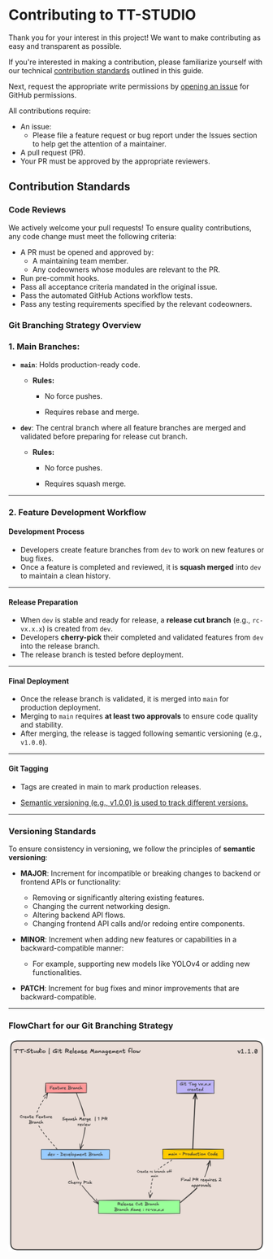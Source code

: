 # Contributing to TT-STUDIO

Thank you for your interest in this project! We want to make contributing as easy and transparent as possible.

If you're interested in making a contribution, please familiarize yourself with our technical [contribution standards](#contribution-standards) outlined in this guide.

Next, request the appropriate write permissions by [opening an issue](https://github.com/tenstorrent/tt-studio/issues/new/choose) for GitHub permissions.

All contributions require:

- An issue:
  - Please file a feature request or bug report under the Issues section to help get the attention of a maintainer.
- A pull request (PR).
- Your PR must be approved by the appropriate reviewers.

## Contribution Standards

### Code Reviews

We actively welcome your pull requests! To ensure quality contributions, any code change must meet the following criteria:

- A PR must be opened and approved by:
  - A maintaining team member.
  - Any codeowners whose modules are relevant to the PR.
- Run pre-commit hooks.
- Pass all acceptance criteria mandated in the original issue.
- Pass the automated GitHub Actions workflow tests.
- Pass any testing requirements specified by the relevant codeowners.

### **Git Branching Strategy Overview**

### **1. Main Branches:**

- **`main`**: Holds production-ready code.

  - **Rules:**

    - No force pushes.

    - Requires rebase and merge.

- **`dev`**: The central branch where all feature branches are merged and validated before preparing for release cut branch.

  - **Rules:**

    - No force pushes.

    - Requires squash merge.

---

### **2. Feature Development Workflow**

#### **Development Process**

- Developers create feature branches from `dev` to work on new features or bug fixes.
- Once a feature is completed and reviewed, it is **squash merged** into `dev` to maintain a clean history.

---

#### **Release Preparation**

- When `dev` is stable and ready for release, a **release cut branch** (e.g., `rc-vx.x.x`) is created from `dev`.
- Developers **cherry-pick** their completed and validated features from `dev` into the release branch.
- The release branch is tested before deployment.

---

#### **Final Deployment**

- Once the release branch is validated, it is merged into `main` for production deployment.
- Merging to `main` requires **at least two approvals** to ensure code quality and stability.
- After merging, the release is tagged following semantic versioning (e.g., `v1.0.0`).

---

#### Git Tagging

- Tags are created in main to mark production releases.

- [Semantic versioning (e.g., v1.0.0) is used to track different versions.](#versioning-standards)

---

### Versioning Standards

To ensure consistency in versioning, we follow the principles of **semantic versioning**:

- **MAJOR**: Increment for incompatible or breaking changes to backend or frontend APIs or functionality:

  - Removing or significantly altering existing features.
  - Changing the current networking design.
  - Altering backend API flows.
  - Changing frontend API calls and/or redoing entire components.

- **MINOR**: Increment when adding new features or capabilities in a backward-compatible manner:

  - For example, supporting new models like YOLOv4 or adding new functionalities.

- **PATCH**: Increment for bug fixes and minor improvements that are backward-compatible.

---

### FlowChart for our Git Branching Strategy

<img src="Git-management.png" alt="Git Branching Strategy" width="600" />
